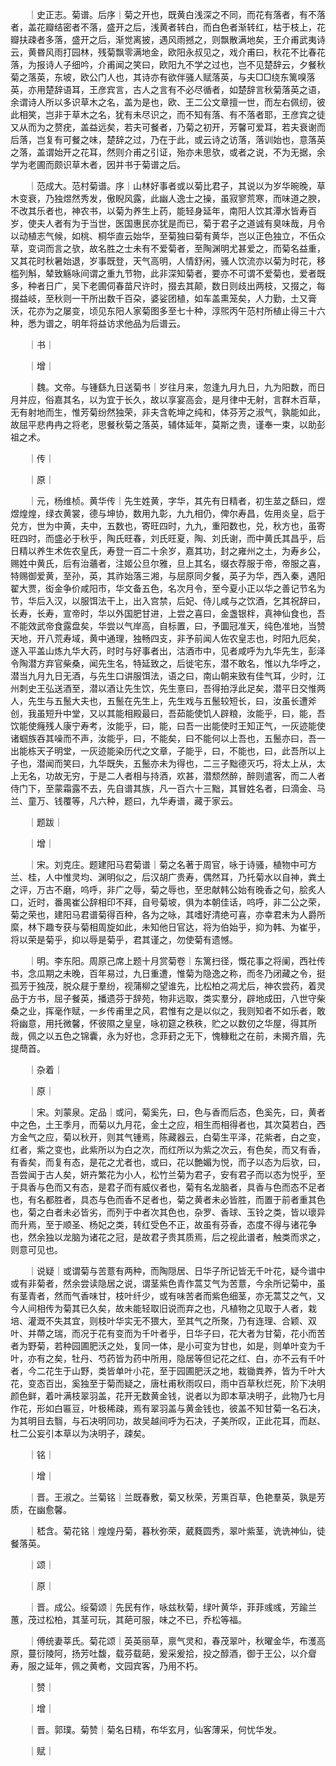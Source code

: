<!-- { "loadSidebar": true } -->
　　｜史正志。菊谱。后序｜菊之开也，既黄白浅深之不同，而花有落者，有不落者，盖花瓣结密者不落，盛开之后，浅黄者转白，而白色者渐转红，枯于枝上，花瓣扶疎者多落，盛开之后，渐觉离披，遇风雨撼之，则飘散满地矣，王介甫武夷诗云，黄昬风雨打园林，残菊飘零满地金，欧阳永叔见之，戏介甫曰，秋花不比春花落，为报诗人子细吟，介甫闻之笑曰，欧阳九不学之过也，岂不见楚辞云，夕餐秋菊之落英，东坡，欧公门人也，其诗亦有欲伴骚人赋落英，与夫□□绕东篱嗅落英，亦用楚辞语耳，王彦宾言，古人之言有不必尽循者，如楚辞言秋菊落英之语，余谓诗人所以多识草木之名，盖为是也，欧、王二公文章擅一世，而左右佩纫，彼此相笑，岂非于草木之名，犹有未尽识之，而不知有落、有不落者耶，王彦宾之徒又从而为之赘疣，盖益远矣，若夫可餐者，乃菊之初开，芳馨可爱耳，若夫衰谢而后落，岂复有可餐之味，楚辞之过，乃在于此，或云诗之访落，落训始也，意落英之落，盖谓始开之花耳，然则介甫之引证，殆亦未思欤，或者之说，不为无据，余学为老圃而颇识草木者，因并书于菊谱之后。

　　｜范成大。范村菊谱。序｜山林好事者或以菊比君子，其说以为岁华晼晚，草木变衰，乃独煜然秀发，傲睨风露，此幽人逸士之操，虽寂寥荒寒，而味道之腴，不改其乐者也，神农书，以菊为养生上药，能轻身延年，南阳人饮其潭水皆寿百岁，使夫人者有为于当世，医国惠民亦犹是而已，菊于君子之道诚有臭味哉，月令以动植志气候，如桃、桐华直云始华，至菊独曰菊有黄华，岂以正色独立，不伍众草，变词而言之欤，故名胜之士未有不爱菊者，至陶渊明尤甚爱之，而菊名益重，又其花时秋暑始退，岁事既登，天气高明，人情舒闲，骚人饮流亦以菊为时花，移槛列斛，辇致觞咏间谓之重九节物，此非深知菊者，要亦不可谓不爱菊也，爱者既多，种者日广，吴下老圃伺春苗尺许时，掇去其颠，数日则歧出两枝，又掇之，每掇益岐，至秋则一干所出数千百朶，婆娑团植，如车盖熏笼矣，人力勤，土又膏沃，花亦为之屡变，顷见东阳人家菊图多至七十种，淳煕丙午范村所植止得三十六种，悉为谱之，明年将益访求他品为后谱云。

　　｜书｜

　　｜增｜

　　｜魏。文帝。与锺繇九日送菊书｜岁往月来，忽逢九月九日，九为阳数，而日月并应，俗嘉其名，以为宜于长久，故以享宴高会，是月律中无射，言群木百草，无有射地而生，惟芳菊纷然独荣，非夫含乾坤之纯和，体芬芳之淑气，孰能如此，故屈平悲冉冉之将老，思餐秋菊之落英，辅体延年，莫斯之贵，谨奉一束，以助彭祖之术。

　　｜传｜

　　｜原｜

　　｜元，杨维桢。黄华传｜先生姓黄，字华，其先有日精者，初生莁之繇曰，煜煜煌煌，绿衣黄裳，德与坤协，数用九彰，九九相仍，俾尔寿昌，佐用炎皇，启于兑方，世为中黄，夫中，五数也，寄旺四时，九九，重阳数也，兑，秋方也，虽寄旺四时，而盛必于秋乎，陶氏旺春，刘氏旺夏，陶、刘氏谢，而中黄氏其昌乎，后日精以养生术佐农皇氏，寿登一百二十余岁，嘉其功，封之雍州之土，为寿乡公，赐姓中黄氏，后有治蘠者，注姬公旦尔雅，旦上其名，缀衣荐服于帝，帝服之喜，特赐御爱黄，至孙，英，其祚始落三湘，与屈原同夕餐，英子为华，西入秦，遇阳翟大贾，衒金争价咸阳市，华文备五色，名次月令，至今夏小正以华之善记节名为节，华后入汉，以服饵法干上，出入宫禁，后妃、侍儿咸与之饮酒，乞其祝辞曰，长寿，长寿，宣帝时，华以外国肥甘进，上尝之喜曰，金盏银柈，真神仙食也，吾不能效武帝食露盘矣，华尝以气岸高，自标置，曰，予圜冠准天，纯色准地，当赞天地，开八荒寿域，黄中通理，独畅四支，非予前闻人佐农皇志也，时阳九厄矣，遂入平盖山炼九华大药，时时与好事者出，沽酒市中，见者咸呼为九华先生，彭泽令陶潜方弃官柴桑，闻先生名，特延致之，后徙宅东，潜不敢名，惟以九华呼之，潜当九月九日无酒，与先生口讲服饵法，语之曰，南山朝来致有佳气耳，少时，江州刺史王弘送酒至，潜以酒让先生饮，先生憙曰，吾得拍浮此足矣，潜平日交惟两人，先生与五鬛大夫也，五鬛在先生上，先生戏与五鬛较短长，曰，汝虽长遭斧创，我虽短升中堂，又以其能相殿最曰，吾茹能使饥人辟粮，汝能乎，曰，能，吾饮能使癃残人康宁寿考，汝能乎，曰，能，曰吾一出能使时王知正气，一灰迹能使诸蝈族吞其噪而不声，汝能乎，曰，不能矣，曰不能何以上吾也，五鬛亦曰，吾一出能栋天子明堂，一灰迹能染历代之文章，子能乎，曰，不能也，曰，此吾所以上子也，潜闻而笑曰，九华既失，五鬛亦未为得也，二三子黜德灭巧，将太上从，太上无名，功故无穷，于是二人者相与持酒，欢甚，潜颓然醉，醉则遣客，而二人者侍门下，至蒙霜露不去，先自谱其族，凡一百六十三黜，其冒姓名者，曰滴金、马兰、童万、钱覆等，凡六种，题曰，九华寿谱，藏于家云。

　　｜题跋｜

　　｜增｜

　　｜宋。刘克庄。题建阳马君菊谱｜菊之名著于周官，咏于诗骚，植物中可方兰、桂，人中惟灵均、渊明似之，后汉胡广贵寿，偶然耳，乃托菊水以自神，粪土之评，万古不磨，呜呼，非广之辱，菊之辱也，至忠献韩公始有晚香之句，脍炙人口，近时，番禺崔公辞相印不拜，自号菊坡，俱为本朝佳话，呜呼，非二公之荣，菊之荣也，建阳马君谱菊得百种，各为之咏，其嗜好清绝可喜，亦幸君未为人爵所縻，林下趣专获与菊相周旋如此，未知他日官达，将为伯始乎，抑为韩、为崔乎，将以荣是菊乎，抑以辱是菊乎，君其谨之，勿使菊有遗憾。

　　｜明。李东阳。周原己席上题十月赏菊卷｜东篱扫径，慨花事之将阑，西社传书，念瓜期之未晚，百年易过，九日重遭，惟菊为隐逸之称，而冬乃闭藏之令，挺孤芳于独茂，脱众屣于羣纷，视蒲柳之望谁先，比松柏之凋尤后，神农尝药，着灵品于方书，屈子餐英，播遗芬于辞苑，物非远取，类实羣分，辟地成田，八世守柴桑之业，挥毫作赋，一乡传甫里之风，君惟有之是以似之，我则知者不如乐者，敢将幽意，用托微馨，怀彼隰之皇皇，咏初筵之秩秩，贮之以数仞之华屋，得其所哉，佩之以五色之锦囊，永为好也，念菲葑之无下，愧糠粃之在前，未揭齐眉，先提蕳首。

　　｜杂着｜

　　｜原｜

　　｜宋。刘蒙泉。定品｜或问，菊奚先，曰，色与香而后态，色奚先，曰，黄者中之色，土王季月，而菊以九月花，金土之应，相生而相得者也，其次莫若白，西方金气之应，菊以秋开，则其气锺焉，陈藏器云，白菊生平泽，花紫者，白之变，红者，紫之变也，此紫所以为白之次，而红所以为紫之次云，有色矣，而又有香，有香矣，而复有态，是花之尤者也，或曰，花以艶媚为悦，而子以态为后欤，曰，吾尝闻于古人矣，妍卉繁花为小人，松竹兰菊为君子，安有君子而以态为悦乎，至于具香与色而又有态，是君子而有威仪者也，菊有名龙脑者，具香与色而态不足者也，有名都胜者，具态与色而香不足者也，菊之黄者未必皆胜，而置于前者重其色也，菊之白者未必皆劣，而列于中者次其色也，杂罗、香球、玉铃之类，皆以瓌异而升焉，至于顺圣、杨妃之类，转红受色不正，故虽有芬香，态度不得与诸花争也，然余独以龙脑为诸花之冠，是故君子贵其质焉，后之视此谱者，触类而求之，则意可见也。

　　｜说疑｜或谓菊与苦薏有两种，而陶隠居、日华子所记皆无千叶花，疑今谱中或有非菊者，然余尝读隐居之说，谓茎紫色青作蒿艾气为苦薏，今余所记菊中，虽有茎青者，然而气香味甘，枝叶纤少，或有味苦者而紫色细茎，亦无蒿艾之气，又今人间相传为菊其已久矣，故未能轻取旧说而弃之也，凡植物之见取于人者，栽培、灌溉不失其宜，则枝叶华实无不猥大，至其气之所聚，乃有连理、合颖、双叶、并蔕之瑞，而况于花有变而为千叶者乎，日华子曰，花大者为甘菊，花小而苦者为野菊，若种园圃肥沃之处，复同一体，是小可变为甘也，如是，则单叶变为千叶，亦有之矣，牡丹、芍药皆为药中所用，隐居等但记花之红、白，亦不云有千叶者，今二花生于山野，类皆单叶小花，至于园圃肥沃之地，栽锄粪养，皆为千叶大花，变态百出，奚独至于菊而疑之，唐杜甫秋雨叹曰，雨中百草秋烂死，阶下决明颜色鲜，着叶满枝翠羽盖，花开无数黄金钱，说者以为即本草决明子，此物乃七月作花，形如白匾豆，叶极稀疎，焉有翠羽盖与黄金钱也，彼盖不知甘菊一名石决，为其明目去翳，与石决明同功，故吴越间呼为石决，子美所叹，正此花耳，而赵、杜二公妄引本草以为决明子，疎矣。

　　｜铭｜

　　｜增｜

　　｜晋。王淑之。兰菊铭｜兰既春敷，菊又秋荣，芳熏百草，色艳羣英，孰是芳质，在幽愈馨。

　　｜嵇含。菊花铭｜煌煌丹菊，暮秋弥荣，葳蕤圆秀，翠叶紫茎，诜诜神仙，徒餐落英。

　　｜颂｜

　　｜原｜

　　｜晋。成公。绥菊颂｜先民有作，咏兹秋菊，绿叶黄华，菲菲彧彧，芳踰兰蕙，茂过松柏，其茎可玩，其葩可服，味之不已，乔松等福。

　　｜傅统妻莘氏。菊花颂｜英英丽草，禀气灵和，春茂翠叶，秋曜金华，布濩高原，蔓衍陵阿，扬芳吐馥，载芬载葩，爰采爰拾，投之醇酒，御于王公，以介睂寿，服之延年，佩之黄耇，文园宾客，乃用不朽。

　　｜赞｜

　　｜增｜

　　｜晋。郭璞。菊赞｜菊名日精，布华玄月，仙客薄采，何忧华发。

　　｜赋｜

